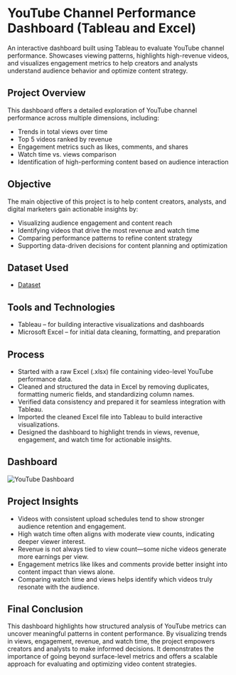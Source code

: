 # YouTube Channel Performance Dashboard (Tableau and Excel)
An interactive dashboard built using Tableau to evaluate YouTube channel performance. Showcases viewing patterns, highlights high-revenue videos, and visualizes engagement metrics to help creators and analysts understand audience behavior and optimize content strategy.


## Project Overview

This dashboard offers a detailed exploration of YouTube channel performance across multiple dimensions, including:

- Trends in total views over time  
- Top 5 videos ranked by revenue  
- Engagement metrics such as likes, comments, and shares  
- Watch time vs. views comparison  
- Identification of high-performing content based on audience interaction

## Objective

The main objective of this project is to help content creators, analysts, and digital marketers gain actionable insights by:

- Visualizing audience engagement and content reach  
- Identifying videos that drive the most revenue and watch time  
- Comparing performance patterns to refine content strategy  
- Supporting data-driven decisions for content planning and optimization

## Dataset Used
- <a href="https://github.com/Tanishka-Chauhan08/YouTube-Analytics-Dashboard/blob/main/YouTube_Project_Dataset.xlsx"> Dataset </a>

## Tools and Technologies

- Tableau – for building interactive visualizations and dashboards  
- Microsoft Excel – for initial data cleaning, formatting, and preparation
  
## Process

- Started with a raw Excel (.xlsx) file containing video-level YouTube performance data. 
- Cleaned and structured the data in Excel by removing duplicates, formatting numeric fields, and standardizing column names.  
- Verified data consistency and prepared it for seamless integration with Tableau.  
- Imported the cleaned Excel file into Tableau to build interactive visualizations.  
- Designed the dashboard to highlight trends in views, revenue, engagement, and watch time for actionable insights.

## Dashboard
![YouTube Dashboard](https://github.com/user-attachments/assets/0536ff09-b35b-43ea-9f72-84b8a0f4a172)


## Project Insights

- Videos with consistent upload schedules tend to show stronger audience retention and engagement.
- High watch time often aligns with moderate view counts, indicating deeper viewer interest.
- Revenue is not always tied to view count—some niche videos generate more earnings per view.
- Engagement metrics like likes and comments provide better insight into content impact than views alone.
- Comparing watch time and views helps identify which videos truly resonate with the audience.

## Final Conclusion

This dashboard highlights how structured analysis of YouTube metrics can uncover meaningful patterns in content performance. By visualizing trends in views, engagement, revenue, and watch time, the project empowers creators and analysts to make informed decisions. It demonstrates the importance of going beyond surface-level metrics and offers a scalable approach for evaluating and optimizing video content strategies.
